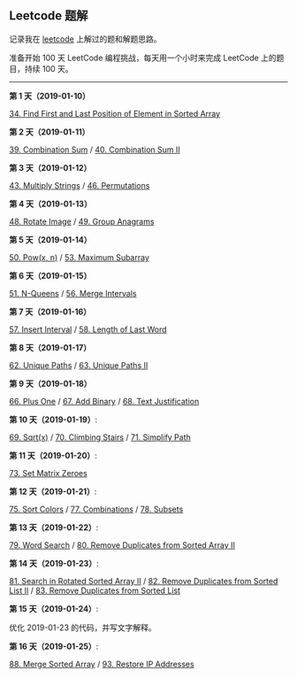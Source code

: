 ## Leetcode 题解

记录我在 [leetcode](https://leetcode.com) 上解过的题和解题思路。

准备开始 100 天 LeetCode 编程挑战，每天用一个小时来完成 LeetCode 上的题目，持续 100 天。

---

**第 1 天（2019-01-10）** 

[34. Find First and Last Position of Element in Sorted Array](./solution/034-find-first-and-last-position-of-element-in-sorted-array.md)

**第 2 天（2019-01-11）** 

[39. Combination Sum](./solution/039-combination-sum.md) / [40. Combination Sum II](./solution/040-combination-sum-ii.md)

**第 3 天（2019-01-12）** 

[43. Multiply Strings](./solution/043-multiply-strings.md) / [46. Permutations](./solution/046-permutations.md)

**第 4 天（2019-01-13）**

[48. Rotate Image](./solution/048-rotate-image.md) / [49. Group Anagrams](./solution/049-group-anagrams.md)

**第 5 天（2019-01-14）**

[50. Pow(x, n)](./solution/050-powx-n.md) / [53. Maximum Subarray](./solution/053-maximum-subarray.md)

**第 6 天（2019-01-15）**

[51. N-Queens](./solution/051-n-queens.md) / [56. Merge Intervals](./solution/056-merge-intervals.md)

**第 7 天（2019-01-16）**

[57. Insert Interval](./solution/057-insert-interval.md) / [58. Length of Last Word](./solution/058-length-of-last-word.md)

**第 8 天（2019-01-17）**

[62. Unique Paths](./solution/062-unique-paths.md) / [63. Unique Paths II](./solution/063-unique-paths-ii.md)

**第 9 天（2019-01-18）**

[66. Plus One](./solution/066-plus-one.md) / [67. Add Binary](./solution/067-add-binary.md) / [68. Text Justification](./solution/068-text-justification.md)

**第 10 天（2019-01-19）**: 

[69. Sqrt(x)](./solution/069-sqrtx.md) / [70. Climbing Stairs](./solution/070-climbing-stairs.md) / [71. Simplify Path](./solution/071-simplify-path.md)

**第 11 天（2019-01-20）**:

[73. Set Matrix Zeroes](./solution/073-set-matrix-zeroes.md)

**第 12 天（2019-01-21）**:

[75. Sort Colors](./solution/075-sort-colors.md) / [77. Combinations](./solution/077-combinations.md) / [78. Subsets](./solution/078-subsets.md)

**第 13 天（2019-01-22）**:

[79. Word Search](./solution/079-word-search.md) / [80. Remove Duplicates from Sorted Array II](./solution/080-remove-duplicates-from-sorted-array-ii.md)

**第 14 天（2019-01-23）**:

[81. Search in Rotated Sorted Array II](./solution/081-search-in-rotated-sorted-array-ii.md) / [82. Remove Duplicates from Sorted List II](./solution/082-remove-duplicates-from-sorted-list-ii.md) / [83. Remove Duplicates from Sorted List](./solution/083-remove-duplicates-from-sorted-list.md)

**第 15 天（2019-01-24）**:

优化 2019-01-23 的代码，并写文字解释。


**第 16 天（2019-01-25）**:

[88. Merge Sorted Array](./solution/088-merge-sorted-array.md) / [93. Restore IP Addresses](./solution/093-restore-ip-addresses.md)